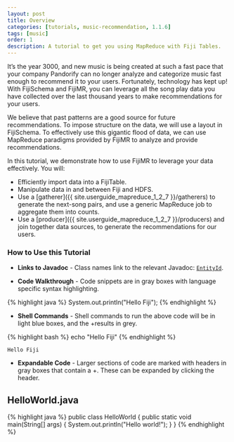 ```yaml
---
layout: post
title: Overview
categories: [tutorials, music-recommendation, 1.1.6]
tags: [music]
order: 1
description: A tutorial to get you using MapReduce with Fiji Tables.
---
```


It’s the year 3000, and new music is being created at such a fast pace that your company Pandorify
can no longer analyze and categorize music fast enough to recommend it to your users.  Fortunately,
technology has kept up! With FijiSchema and FijiMR, you can leverage all the song play data you have
collected over the last thousand years to make recommendations for your users.

We believe that past patterns are a good source for future recommendations. To impose structure on
the data, we will use a layout in FijiSchema. To effectively use this gigantic flood of data, we
can use MapReduce paradigms provided by FijiMR to analyze and provide recommendations.

In this tutorial, we demonstrate how to use FijiMR to leverage your data effectively. You will:

* Efficiently import data into a FijiTable.
* Manipulate data in and between Fiji and HDFS.
* Use a [gatherer]({{ site.userguide_mapreduce_1_2_7 }}/gatherers) to generate the next-song pairs,
  and use a generic MapReduce job to aggregate them into counts.
* Use a [producer]({{ site.userguide_mapreduce_1_2_7 }}/producers) and join together data sources, to
  generate the recommendations for our users.


### How to Use this Tutorial

* **Links to Javadoc** - Class names link to the relevant Javadoc:
[`EntityId`]({{site.api_schema_1_4_1}}/EntityId.html).

* **Code Walkthrough** - Code snippets are in gray boxes with language specific syntax highlighting.

{% highlight java %}
System.out.println("Hello Fiji");
{% endhighlight %}

* **Shell Commands** - Shell commands to run the above code will be in light blue boxes, and the
+results in grey.

<div class="userinput">
{% highlight bash %}
echo "Hello Fiji"
{% endhighlight %}
</div>

    Hello Fiji

* **Expandable Code** - Larger sections of code are marked with headers in gray boxes that contain a
+. These can be expanded by clicking the header.

<div id="accordion-container">
  <h2 class="accordion-header"> HelloWorld.java </h2>
     <div class="accordion-content">
{% highlight java %}
public class HelloWorld {
  public static void main(String[] args) {
    System.out.println("Hello world!");
  }
}
{% endhighlight %}
  </div>
</div>
